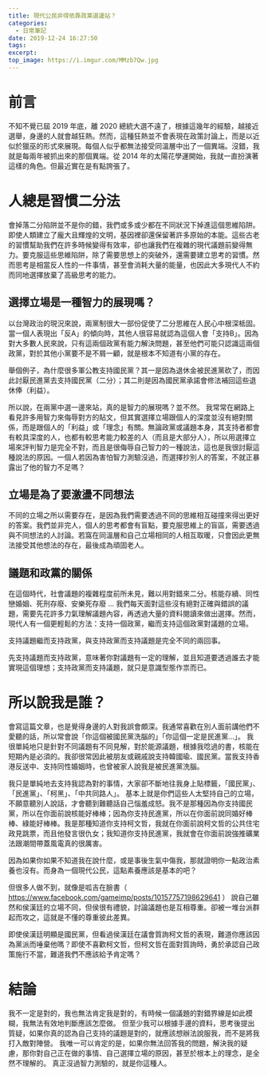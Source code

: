 ```yaml
---
title: 現代公民非得依靠政黨選邊站？
categories:
  - 日常筆記
date: 2019-12-24 16:27:50
tags: 
excerpt: 
top_image: https://i.imgur.com/MMzb7Qw.jpg
---
```


# 前言

不知不覺已屆 2019 年底，離 2020 總統大選不遠了，根據這幾年的經驗，越接近選舉，身邊的人就會越狂熱。然而，這種狂熱並不會表現在政策討論上，而是以近似於獵巫的形式來展現。每個人似乎都無法接受同溫層中出了一個異端。沒錯，我就是每兩年被抓出來的那個異端。從 2014 年的太陽花學運開始，我就一直扮演著這樣的角色。但最近實在是有點誇張了。

# 人總是習慣二分法

會掉落二分陷阱並不是你的錯，我們或多或少都在不同狀況下掉進這個思維陷阱。即使人類建立了龐大且輝煌的文明，基因裡卻還保留著許多原始的本能。這些古老的習慣幫助我們在許多時候變得有效率，卻也讓我們在複雜的現代議題前變得無力。要克服這些思維陷阱，除了需要思想上的突破外，還需要建立思考的習慣。然而思考是相當反人性的一件事情，甚至會消耗大量的能量，也因此大多現代人不約而同地選擇放棄了高級思考的能力。

## 選擇立場是一種智力的展現嗎？

以台灣政治的現況來說，兩黨制很大一部份促使了二分思維在人民心中根深柢固。當一個人表現出「反A」的傾向時，其他人很容易就認為這個人會「支持B」。因為對大多數人民來說，只有這兩個政黨有能力解決問題，甚至他們可能只認識這兩個政黨，對於其他小黨要不是不屑一顧，就是根本不知道有小黨的存在。

舉個例子，為什麼很多軍公教支持國民黨？其一是因為退休金被民進黨砍了，而因此討厭民進黨去支持國民黨（二分）；其二則是因為國民黨承諾會修法補回這些退休俸（利益）。

所以說，在兩黨中選一邊來站，真的是智力的展現嗎？並不然。
我常常在網路上看見許多用智力來侮辱對方的貼文，但其實選擇立場跟個人的深度並沒有絕對關係，而是跟個人的「利益」或「理念」有關。無論政黨或議題本身，其支持者都會有較具深度的人，也都有較思考能力較差的人（而且是大部分人），所以用選擇立場來評判智力是完全不對，而且是很侮辱自己智力的一種說法，這也是我很討厭這種說法的原因。一個人若因為害怕智力測驗沒過，而選擇抄別人的答案，不就正暴露出了他的智力不足嗎？

## 立場是為了要激盪不同想法

不同的立場之所以需要存在，是因為我們需要透過不同的思維相互碰撞來得出更好的答案。我們並非完人，個人的思考都會有盲點，要克服思維上的盲區，需要透過與不同想法的人討論。若窩在同溫層和自己立場相同的人相互取暖，只會因此更無法接受其他想法的存在，最後成為頑固老人。


## 議題和政黨的關係

在這個時代，社會議題的複雜程度前所未見，難以用對錯來二分。核能存續、同性戀婚姻、死刑存廢、安樂死存廢 ... 我們每天面對這些沒有絕對正確與錯誤的議題，需要先花許多力氣理解議題內容，再透過大量的資料閱讀來做出選擇。然而，現代人有一個更輕鬆的方法：支持一個政黨，繼而支持這個政黨對議題的立場。

支持議題繼而支持政黨，與支持政黨而支持議題是完全不同的兩回事。

先支持議題而支持政黨，意味著你對議題有一定的理解，並且知道要透過誰去才能實現這個理想；支持政黨而支持議題，就只是意識型態作祟而已。

# 所以說我是誰？

會寫這篇文章，也是覺得身邊的人對我誤會頗深。我通常喜歡在別人面前講他們不愛聽的話，所以常會說「你這個被國民黨洗腦的」「你這個一定是民進黨...」。
我很單純地只是針對不同議題有不同見解，對於能源議題，根據我唸過的書，核能在短期內是必須的。我卻很常因此被朋友或親戚說支持韓國瑜、國民黨。當我支持香港反送中、支持同性婚姻時，也曾被家人說我是被民進黨洗腦。

我只是單純地去支持我認為對的事情，大家卻不斷地往我身上貼標籤，「國民黨」、「民進黨」、「柯黑」、「中共同路人」。
基本上就是你們這些人太堅持自己的立場，不願意聽別人說話，才會聽到難聽話自己惱羞成怒。我不是那種因為你支持國民黨，所以在你面前說核能好棒棒；因為你支持民進黨，所以在你面前說同婚好棒棒、綠能好棒棒。我是那種知道你支持柯文哲，我就在你面前說柯文哲的公共住宅政見跳票，而且他發言很仇女；我知道你支持民進黨，我就會在你面前說強推礦業法跟潮間帶蓋風電真的很厲害。

因為如果你如果不知道我在說什麼，或是事後生氣中傷我，那就證明你一點政治素養也沒有。而身為一個現代公民，這點素養應該是基本的吧？

但很多人做不到，就像是呱吉在臉書（ https://www.facebook.com/gameimp/posts/10157757198629641 ） 說自己雖然和侯漢廷的立場不同，但侯很有禮貌，討論議題也是互相尊重。卻被一堆台派群起而攻之，這就是不懂的尊重彼此差異。

即使侯漢廷明顯是國民黨，但看過侯漢廷在議會質詢柯文哲的表現，難道你應該因為黨派而唾棄他嗎？即使不喜歡柯文哲，但柯文哲在面對質詢時，勇於承認自己政策施行不當，難道我們不應該給予肯定嗎？

# 結論

我不一定是對的，我也無法肯定我是對的，有時候一個議題的對錯界線是如此模糊，我無法有效地判斷應該怎麼做。
但至少我可以根據手邊的資料，思考後提出質疑，如果你真的認為自己支持的議題是對的，就應該想辦法說服我，而不是將我打入敵對陣營。
我唯一可以肯定的是，如果你無法回答我的問題，解決我的疑慮，那你對自己正在做的事情、自己選擇立場的原因，甚至於根本上的理念，是全然不理解的。
真正沒過智力測驗的，就是你這種人。


